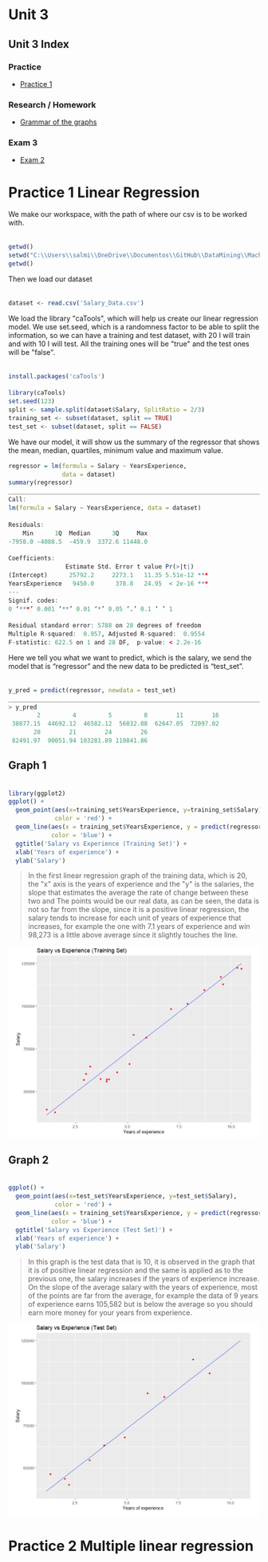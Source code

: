# Unit 3

## Unit 3 Index

### Practice

- [Practice 1](https://github.com/SalmaFabel/Mineria_de_Datos/tree/Unit_2/Practices#practice-1)

### Research / Homework

- [Grammar of the graphs](https://github.com/SalmaFabel/Mineria_de_Datos/blob/Unit_2/Research%20-%20Homework/Grammar%20of%20the%20graphs.md#grammar-of-the-graphs)

### Exam 3

- [Exam 2](https://github.com/SalmaFabel/Mineria_de_Datos/tree/Unit_2/Evaluation#exam-2-1)

# Practice 1 Linear Regression

We make our workspace, with the path of where our csv is to be worked with.

```r

getwd()
setwd("C:\\Users\\salmi\\OneDrive\\Documentos\\GitHub\\DataMining\\MachineLearning\\SimpleLinearRegression")
getwd()

```
Then we load our dataset

```r

dataset <- read.csv('Salary_Data.csv')

```
We load the library "caTools", which will help us create our linear regression model. We use set.seed, which is a randomness factor to be able to split the information, so we can have a training and test dataset, with 20 I will train and with 10 I will test. All the training ones will be "true" and the test ones will be "false".

```r

install.packages('caTools')

library(caTools)
set.seed(123)
split <- sample.split(dataset$Salary, SplitRatio = 2/3)
training_set <- subset(dataset, split == TRUE)
test_set <- subset(dataset, split == FALSE)

```

We have our model, it will show us the summary of the regressor that shows the mean, median, quartiles, minimum value and maximum value.

```r
regressor = lm(formula = Salary ~ YearsExperience,
               data = dataset)
summary(regressor)
_______________________________________________________________________
Call:
lm(formula = Salary ~ YearsExperience, data = dataset)

Residuals:
    Min      1Q  Median      3Q     Max 
-7958.0 -4088.5  -459.9  3372.6 11448.0 

Coefficients:
                Estimate Std. Error t value Pr(>|t|)    
(Intercept)      25792.2     2273.1   11.35 5.51e-12 ***
YearsExperience   9450.0      378.8   24.95  < 2e-16 ***
---
Signif. codes:  
0 ‘***’ 0.001 ‘**’ 0.01 ‘*’ 0.05 ‘.’ 0.1 ‘ ’ 1

Residual standard error: 5788 on 28 degrees of freedom
Multiple R-squared:  0.957,	Adjusted R-squared:  0.9554 
F-statistic: 622.5 on 1 and 28 DF,  p-value: < 2.2e-16
```

Here we tell you what we want to predict, which is the salary, we send the model that is “regressor” and the new data to be predicted is “test_set”.

```r

y_pred = predict(regressor, newdata = test_set)
________________________________________________________________________
> y_pred
        2         4         5         8        11        16 
 38077.15  44692.12  46582.12  56032.08  62647.05  72097.02 
       20        21        24        26 
 82491.97  90051.94 103281.89 110841.86

```

## Graph 1

```r

library(ggplot2)
ggplot() +
  geom_point(aes(x=training_set$YearsExperience, y=training_set$Salary),
             color = 'red') +
  geom_line(aes(x = training_set$YearsExperience, y = predict(regressor, newdata = training_set)),
            color = 'blue') +
  ggtitle('Salary vs Experience (Training Set)') +
  xlab('Years of experience') +
  ylab('Salary')

```

>In the first linear regression graph of the training data, which is 20, the "x" axis is the years of experience and the "y" is the salaries, the slope that estimates the average the rate of change between these two and The points would be our real data, as can be seen, the data is not so far from the slope, since it is a positive linear regression, the salary tends to increase for each unit of years of experience that increases, for example the one with 7.1 years of experience and win 98,273 is a little above average since it slightly touches the line.


![ScreenShot](https://github.com/SalmaFabel/IMG/blob/main/machine1.PNG)


## Graph 2

```r

ggplot() +
  geom_point(aes(x=test_set$YearsExperience, y=test_set$Salary),
             color = 'red') +
  geom_line(aes(x = training_set$YearsExperience, y = predict(regressor, newdata = training_set)),
            color = 'blue') +
  ggtitle('Salary vs Experience (Test Set)') +
  xlab('Years of experience') +
  ylab('Salary')
```

>In this graph is the test data that is 10, it is observed in the graph that it is of positive linear regression and the same is applied as to the previous one, the salary increases if the years of experience increase. On the slope of the average salary with the years of experience, most of the points are far from the average, for example the data of 9 years of experience earns 105,582 but is below the average so you should earn more money for your years from experience.

![ScreenShot](https://github.com/SalmaFabel/IMG/blob/main/machine2.PNG)

# Practice 2  Multiple linear regression

